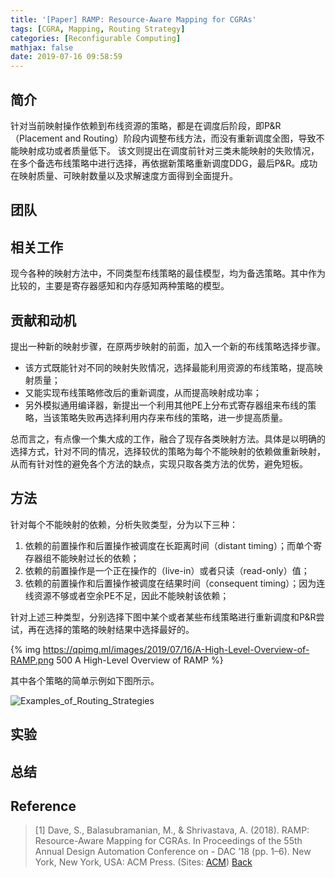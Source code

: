 ```yaml
---
title: '[Paper] RAMP: Resource-Aware Mapping for CGRAs'
tags: [CGRA, Mapping, Routing Strategy]
categories: [Reconfigurable Computing]
mathjax: false
date: 2019-07-16 09:58:59
---
```


## 简介

针对当前映射操作依赖到布线资源的策略，都是在调度后阶段，即P&R（Placement and Routing）阶段内调整布线方法，而没有重新调度全图，导致不能映射成功或者质量低下。
该文则提出在调度前针对三类未能映射的失败情况，在多个备选布线策略中进行选择，再依据新策略重新调度DDG，最后P&R。成功在映射质量、可映射数量以及求解速度方面得到全面提升。

<!-- more -->

## 团队

## 相关工作

现今各种的映射方法中，不同类型布线策略的最佳模型，均为备选策略。其中作为比较的，主要是寄存器感知和内存感知两种策略的模型。

## 贡献和动机

提出一种新的映射步骤，在原两步映射的前面，加入一个新的布线策略选择步骤。

- 该方式既能针对不同的映射失败情况，选择最能利用资源的布线策略，提高映射质量；
- 又能实现布线策略修改后的重新调度，从而提高映射成功率；
- 另外模拟通用编译器，新提出一个利用其他PE上分布式寄存器组来布线的策略，当该策略失败再选择利用内存来布线的策略，进一步提高质量。

总而言之，有点像一个集大成的工作，融合了现存各类映射方法。具体是以明确的选择方式，针对不同的情况，选择较优的策略为每个不能映射的依赖做重新映射，从而有针对性的避免各个方法的缺点，实现只取各类方法的优势，避免短板。

## 方法

针对每个不能映射的依赖，分析失败类型，分为以下三种：

1. 依赖的前置操作和后置操作被调度在长距离时间（distant timing）；而单个寄存器组不能映射过长的依赖；
2. 依赖的前置操作是一个正在操作的（live-in）或者只读（read-only）值；
3. 依赖的前置操作和后置操作被调度在结果时间（consequent timing）；因为连线资源不够或者空余PE不足，因此不能映射该依赖；

针对上述三种类型，分别选择下图中某个或者某些布线策略进行重新调度和P&R尝试，再在选择的策略的映射结果中选择最好的。

{% img https://qpimg.ml/images/2019/07/16/A-High-Level-Overview-of-RAMP.png 500 A High-Level Overview of RAMP %}

其中各个策略的简单示例如下图所示。

![Examples_of_Routing_Strategies](https://qpimg.ml/images/2019/07/16/Examples-of-Routing-Strategies-in-RAMP.png "Examples of Routing Strategies in RAMP")

<!-- writing here -->

<!-- ![Alt_text](site "Title") -->
<!-- {% img site 500 Title %} -->

## 实验

## 总结

## Reference

> [1] Dave, S., Balasubramanian, M., & Shrivastava, A. (2018). RAMP: Resource-Aware Mapping for CGRAs. In Proceedings of the 55th Annual Design Automation Conference on - DAC ’18 (pp. 1–6). New York, New York, USA: ACM Press.  (Sites: [ACM][self]) [Back](#简介)

[self]: https://doi.org/10.1145/3195970.3196101 "[1] ${{ title }}"
